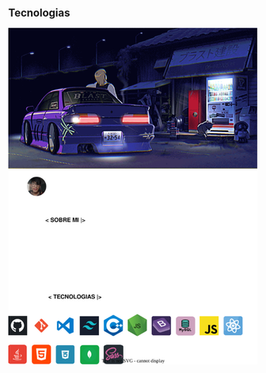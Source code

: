
## Tecnologias
<img src="https://raw.githubusercontent.com/Jairo-Tumiri/Jairo-Tumiri/main/state.svg" />
